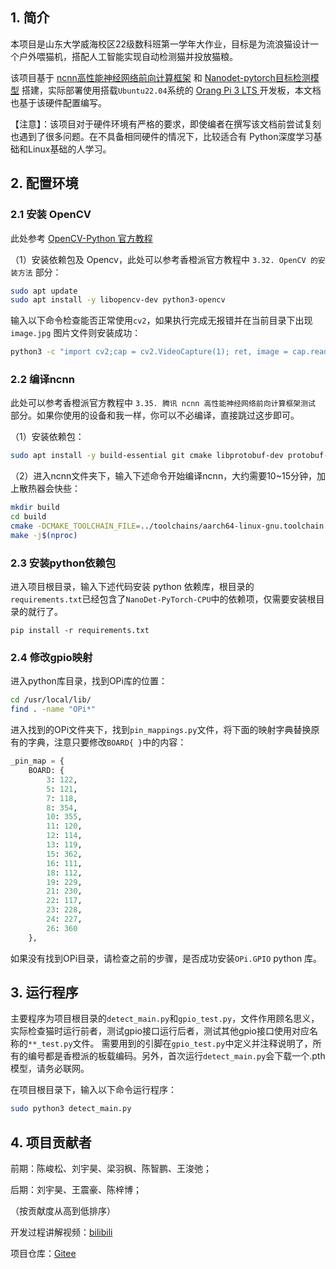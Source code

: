 ## 1. 简介

本项目是山东大学威海校区22级数科班第一学年大作业，目标是为流浪猫设计一个户外喂猫机，搭配人工智能实现自动检测猫并投放猫粮。

该项目基于 [ncnn高性能神经网络前向计算框架](https://github.com/Tencent/ncnn) 和 [Nanodet-pytorch目标检测模型](https://github.com/guo-pu/NanoDet-PyTorch) 搭建，实际部署使用搭载`Ubuntu22.04`系统的 [Orang Pi 3 LTS ](http://www.orangepi.cn/html/hardWare/computerAndMicrocontrollers/details/Orange-Pi-3-LTS.html)开发板，本文档也基于该硬件配置编写。

【注意】：该项目对于硬件环境有严格的要求，即使编者在撰写该文档前尝试复刻也遇到了很多问题。在不具备相同硬件的情况下，比较适合有 Python深度学习基础和Linux基础的人学习。

## 2. 配置环境

### 	2.1 安装 OpenCV

此处参考 [OpenCV-Python 官方教程](https://www.osgeo.cn/opencv-python/ch01-setup/sec04-setup-in-ubuntu.html)

（1）安装依赖包及 Opencv，此处可以参考香橙派官方教程中 `3.32. OpenCV 的安装方法` 部分：

```bash
sudo apt update
sudo apt install -y libopencv-dev python3-opencv
```

输入以下命令检查能否正常使用`cv2`，如果执行完成无报错并在当前目录下出现 `image.jpg` 图片文件则安装成功：

```bash
python3 -c "import cv2;cap = cv2.VideoCapture(1); ret, image = cap.read(); cv2.imwrite('./image.jpg', image)"
```



### 	2.2  编译ncnn

此处可以参考香橙派官方教程中 `3.35. 腾讯 ncnn 高性能神经网络前向计算框架测试` 部分。如果你使用的设备和我一样，你可以不必编译，直接跳过这步即可。

（1）安装依赖包：

```bash
sudo apt install -y build-essential git cmake libprotobuf-dev protobuf-compiler libopencv-dev
```

（2）进入ncnn文件夹下，输入下述命令开始编译ncnn，大约需要10~15分钟，加上散热器会快些：

```bash
mkdir build
cd build
cmake -DCMAKE_TOOLCHAIN_FILE=../toolchains/aarch64-linux-gnu.toolchain.cmake -DNCNN_SIMPLEOCV=ON -DNCNN_BUILD_EXAMPLES=ON ..
make -j$(nproc)
```



### 	2.3 安装python依赖包

进入项目根目录，输入下述代码安装 python 依赖库，根目录的`requirements.txt`已经包含了`NanoDet-PyTorch-CPU`中的依赖项，仅需要安装根目录的就行了。

```
pip install -r requirements.txt
```



### 2.4 修改gpio映射

进入python库目录，找到OPi库的位置：

```bash
cd /usr/local/lib/
find . -name "OPi*"
```

进入找到的OPi文件夹下，找到`pin_mappings.py`文件，将下面的映射字典替换原有的字典，注意只要修改`BOARD{ }`中的内容：

```python
_pin_map = {
    BOARD: {
        3: 122,
        5: 121,
        7: 118,
        8: 354,
        10: 355,
        11: 120,
        12: 114,
        13: 119,
        15: 362,
        16: 111,
        18: 112,
        19: 229,
        21: 230,
        22: 117,
        23: 228,
        24: 227,
        26: 360
    },
```

如果没有找到OPi目录，请检查之前的步骤，是否成功安装`OPi.GPIO` python 库。



## 3. 运行程序

主要程序为项目根目录的`detect_main.py`和`gpio_test.py`，文件作用顾名思义，实际检查猫时运行前者，测试gpio接口运行后者，测试其他gpio接口使用对应名称的`**_test.py`文件。
	需要用到的引脚在`gpio_test.py`中定义并注释说明了，所有的编号都是香橙派的板载编码。另外，首次运行`detect_main.py`会下载一个.pth模型，请务必联网。

在项目根目录下，输入以下命令运行程序：

```bash
sudo python3 detect_main.py
```



## 4. 项目贡献者

前期：陈峻松、刘宇昊、梁羽枫、陈智鹏、王浚弛；

后期：刘宇昊、王震豪、陈梓博；

（按贡献度从高到低排序）

开发过程讲解视频：[bilibili](https://www.bilibili.com/video/BV1NN4y1976b?vd_source=a6aba61751766c888b91980d2f024a86)

项目仓库：[Gitee](https://gitee.com/Yiqian7a/AI-Cat-Feeder.git)
